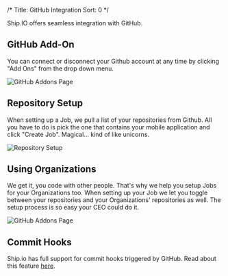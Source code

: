 /*
Title: GitHub Integration
Sort: 0
*/

Ship.IO offers seamless integration with GitHub.

## GitHub Add-On

You can connect or disconnect your Github account at any time by clicking "Add Ons" from the drop down menu.

![GitHub Addons Page](/images/github/addon.png)

## Repository Setup

When setting up a Job, we pull a list of your repositories from Github. All you have to do is pick the one that contains your mobile application and click "Create Job". Magical... kind of like unicorns.

![Repository Setup](/images/github/repository-setup.png)

## Using Organizations

We get it, you code with other people. That's why we help you setup Jobs for your Organizations too. When setting up your Job we let you toggle between your repositories and your Organizations' repositories as well. The setup process is so easy your CEO could do it.

![GitHub Addons Page](/images/github/organizations.png)

## Commit Hooks

Ship.io has full support for commit hooks triggered by GitHub. Read about this feature [here](%base_url%/source-control/automatically-triggered-builds#github).

